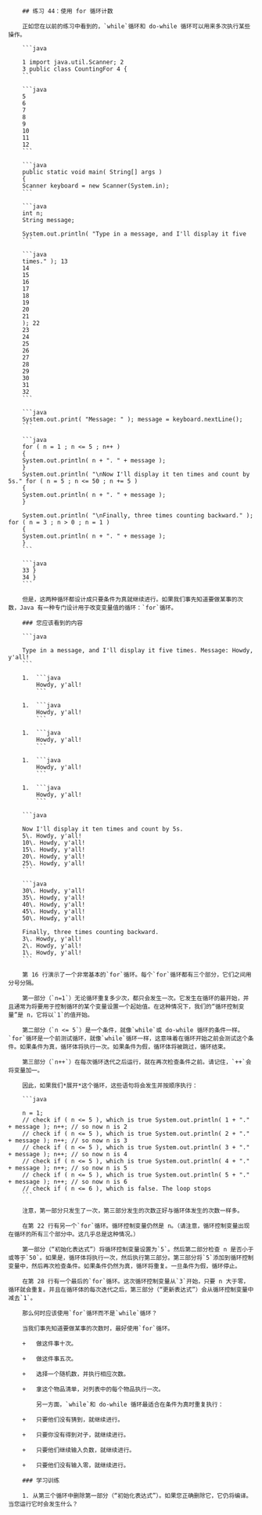         ## 练习 44：使用 for 循环计数

        正如您在以前的练习中看到的，`while`循环和 do-while 循环可以用来多次执行某些操作。

        ```java

        1 import java.util.Scanner; 2
        3 public class CountingFor 4 {
        ```

        ```java
        5
        6
        7
        8
        9
        10
        11
        12
        ```

        ```java
        public static void main( String[] args )
        {
        Scanner keyboard = new Scanner(System.in);
        ```

        ```java
        int n;
        String message;

        System.out.println( "Type in a message, and I'll display it five
        ```

        ```java
        times." ); 13
        14
        15
        16
        17
        18
        19
        20
        21
        ); 22
        23
        24
        25
        26
        27
        28
        29
        30
        31
        32
        ```

        ```java
        System.out.print( "Message: " ); message = keyboard.nextLine();
        ```

        ```java
        for ( n = 1 ; n <= 5 ; n++ )
        {
        System.out.println( n + ". " + message );
        }
        System.out.println( "\nNow I'll display it ten times and count by 5s." for ( n = 5 ; n <= 50 ; n += 5 )
        {
        System.out.println( n + ". " + message );
        }

        System.out.println( "\nFinally, three times counting backward." ); for ( n = 3 ; n > 0 ; n ­= 1 )
        {
        System.out.println( n + ". " + message );
        }
        ```

        ```java
        33 }
        34 }
        ```

        但是，这两种循环都设计成只要条件为真就继续进行。如果我们事先知道要做某事的次数，Java 有一种专门设计用于改变变量值的循环：`for`循环。

        ### 您应该看到的内容

        ```java

        Type in a message, and I'll display it five times. Message: Howdy, y'all!
        ```

        1.  ```java
            Howdy, y'all!
            ```

        1.  ```java
            Howdy, y'all!
            ```

        1.  ```java
            Howdy, y'all!
            ```

        1.  ```java
            Howdy, y'all!
            ```

        1.  ```java
            Howdy, y'all!
            ```

        ```java

        Now I'll display it ten times and count by 5s.
        5\. Howdy, y'all!
        10\. Howdy, y'all!
        15\. Howdy, y'all!
        20\. Howdy, y'all!
        25\. Howdy, y'all!
        ```

        ```java
        30\. Howdy, y'all!
        35\. Howdy, y'all!
        40\. Howdy, y'all!
        45\. Howdy, y'all!
        50\. Howdy, y'all!

        Finally, three times counting backward.
        3\. Howdy, y'all!
        2\. Howdy, y'all!
        1\. Howdy, y'all!
        ```

        第 16 行演示了一个非常基本的`for`循环。每个`for`循环都有三个部分，它们之间用分号分隔。

        第一部分（`n=1`）无论循环重复多少次，都只会发生一次。它发生在循环的最开始，并且通常为将要用于控制循环的某个变量设置一个起始值。在这种情况下，我们的“循环控制变量”是 n，它将以`1`的值开始。

        第二部分（`n <= 5`）是一个条件，就像`while`或 do-while 循环的条件一样。`for`循环是一个前测试循环，就像`while`循环一样，这意味着在循环开始之前会测试这个条件。如果条件为真，循环体将执行一次。如果条件为假，循环体将被跳过，循环结束。

        第三部分（`n++`）在每次循环迭代之后运行，就在再次检查条件之前。请记住，`++`会将变量加一。

        因此，如果我们*展开*这个循环，这些语句将会发生并按顺序执行：

        ```java

        n = 1;
        // check if ( n <= 5 ), which is true System.out.println( 1 + "." + message ); n++; // so now n is 2
        // check if ( n <= 5 ), which is true System.out.println( 2 + "." + message ); n++; // so now n is 3
        // check if ( n <= 5 ), which is true System.out.println( 3 + "." + message ); n++; // so now n is 4
        // check if ( n <= 5 ), which is true System.out.println( 4 + "." + message ); n++; // so now n is 5
        // check if ( n <= 5 ), which is true System.out.println( 5 + "." + message ); n++; // so now n is 6
        // check if ( n <= 6 ), which is false. The loop stops
        ```

        注意，第一部分只发生了一次，第三部分发生的次数正好与循环体发生的次数一样多。

        在第 22 行有另一个`for`循环。循环控制变量仍然是 n。（请注意，循环控制变量出现在循环的所有三个部分中。这几乎总是这种情况。）

        第一部分（“初始化表达式”）将循环控制变量设置为`5`。然后第二部分检查 n 是否小于或等于`50`。如果是，循环体将执行一次，然后执行第三部分。第三部分将`5`添加到循环控制变量中，然后再次检查条件。如果条件仍然为真，循环将重复。一旦条件为假，循环停止。

        在第 28 行有一个最后的`for`循环。这次循环控制变量从`3`开始，只要 n 大于零，循环就会重复。并且在循环体的每次迭代之后，第三部分（“更新表达式”）会从循环控制变量中减去`1`。

        那么何时应该使用`for`循环而不是`while`循环？

        当我们事先知道要做某事的次数时，最好使用`for`循环。

        +   做这件事十次。

        +   做这件事五次。

        +   选择一个随机数，并执行相应次数。

        +   拿这个物品清单，对列表中的每个物品执行一次。

            另一方面，`while`和 do-while 循环最适合在条件为真时重复执行：

        +   只要他们没有猜到，就继续进行。

        +   只要你没有得到对子，就继续进行。

        +   只要他们继续输入负数，就继续进行。

        +   只要他们没有输入零，就继续进行。

        ### 学习训练

        1. 从第三个循环中删除第一部分（“初始化表达式”）。如果您正确删除它，它仍将编译。当您运行它时会发生什么？

